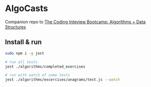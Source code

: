 # AlgoCasts

Companion repo to [The Coding Inteview Bootcamp: Algorithms + Data Structures](https://www.udemy.com/course/coding-interview-bootcamp-algorithms-and-data-structure/)


## Install & run

```bash 
sudo npm i -g jest

# run all tests
jest ./algorithms/completed_exercises

# run with watch of some tests
jest ./algorithms/excercises/anagrams/test.js --watch
```